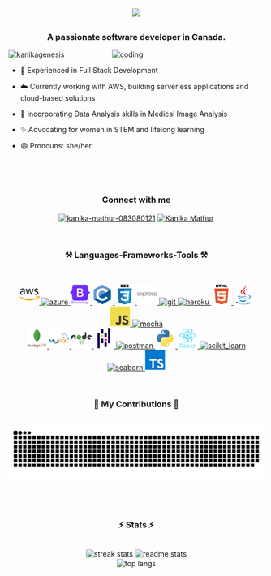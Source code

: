 <!--<h1 align="center">Hi 👋, I'm Kanika Mathur</h1>-->
<h1 align="center">
    <img src="https://readme-typing-svg.herokuapp.com/?font=Righteous&size=35&center=true&vCenter=true&width=500&height=70&duration=4000&lines=Hi+There!+👋;+I'm+Kanika+Mathur!;" />
</h1>
<h3 align="center">A passionate software developer in Canada.</h3>
<image align="right" alt="coding" width="300" src="https://user-images.githubusercontent.com/103105418/170674219-70ba74ec-d205-483a-b8a7-bfb7530c29f0.gif" />

<div>
<p align="left"> <img src="https://komarev.com/ghpvc/?username=kanikagenesis&label=Profile%20views&color=0e75b6&style=flat" alt="kanikagenesis" /> </p>

<div align="left">
  
- 👀 Experienced in Full Stack Development
  
- ☁️ Currently working with AWS, building serverless applications and cloud-based solutions
  
- 🌱 Incorporating Data Analysis skills in Medical Image Analysis
  
- ✨ Advocating for women in STEM and lifelong learning
  
- 😄 Pronouns: she/her
   </div> 
</div>
 <br>
 <br>
 <br>
<h3 align="center">Connect with me</h3>
<p align="center">
<a href="https://linkedin.com/in/kanika-mathur-083080121" target="blank"><img align="center" src="https://img.shields.io/badge/LinkedIn-0077B5?style=for-the-badge&logo=linkedin&logoColor=white"alt="kanika-mathur-083080121" /></a>
<a href="mailto:mkanika.90@gmail.com" target="blank"><img align="center" src="https://img.shields.io/badge/Gmail-D14836?style=for-the-badge&logo=gmail&logoColor=white" alt="Kanika Mathur"/></a>  
</p>

<br>

<h3 align="center">⚒️ Languages-Frameworks-Tools ⚒️</h3>
<br>
<p align="center"> 
  <a href="https://aws.amazon.com" target="_blank" rel="noreferrer"> <img src="https://raw.githubusercontent.com/devicons/devicon/master/icons/amazonwebservices/amazonwebservices-original-wordmark.svg" alt="aws" width="40" height="40"/> </a> 
  <a href="https://azure.microsoft.com/en-in/" target="_blank" rel="noreferrer"> <img src="https://www.vectorlogo.zone/logos/microsoft_azure/microsoft_azure-icon.svg" alt="azure" width="40" height="40"/> </a>
  <a href="https://getbootstrap.com" target="_blank" rel="noreferrer"> <img src="https://raw.githubusercontent.com/devicons/devicon/master/icons/bootstrap/bootstrap-plain-wordmark.svg" alt="bootstrap" width="40" height="40"/> </a> 
  <a href="https://www.cprogramming.com/" target="_blank" rel="noreferrer"> <img src="https://raw.githubusercontent.com/devicons/devicon/master/icons/c/c-original.svg" alt="c" width="40" height="40"/> </a> 
  <a href="https://www.w3schools.com/css/" target="_blank" rel="noreferrer"> <img src="https://raw.githubusercontent.com/devicons/devicon/master/icons/css3/css3-original-wordmark.svg" alt="css3" width="40" height="40"/> </a> 
  <a href="https://expressjs.com" target="_blank" rel="noreferrer"> <img src="https://raw.githubusercontent.com/devicons/devicon/master/icons/express/express-original-wordmark.svg" alt="express" width="40" height="40"/> </a> 
  <a href="https://git-scm.com/" target="_blank" rel="noreferrer"> <img src="https://www.vectorlogo.zone/logos/git-scm/git-scm-icon.svg" alt="git" width="40" height="40"/> </a> 
  <a href="https://heroku.com" target="_blank" rel="noreferrer"> <img src="https://www.vectorlogo.zone/logos/heroku/heroku-icon.svg" alt="heroku" width="40" height="40"/> </a> 
  <a href="https://www.w3.org/html/" target="_blank" rel="noreferrer"> <img src="https://raw.githubusercontent.com/devicons/devicon/master/icons/html5/html5-original-wordmark.svg" alt="html5" width="40" height="40"/> </a> 
  <a href="https://www.java.com" target="_blank" rel="noreferrer"> <img src="https://raw.githubusercontent.com/devicons/devicon/master/icons/java/java-original.svg" alt="java" width="40" height="40"/> </a>
  <a href="https://developer.mozilla.org/en-US/docs/Web/JavaScript" target="_blank" rel="noreferrer"> <img src="https://raw.githubusercontent.com/devicons/devicon/master/icons/javascript/javascript-original.svg" alt="javascript" width="40" height="40"/> </a> 
  <a href="https://mochajs.org" target="_blank" rel="noreferrer"> <img src="https://www.vectorlogo.zone/logos/mochajs/mochajs-icon.svg" alt="mocha" width="40" height="40"/> </a> 
  <br>
  <a href="https://www.mongodb.com/" target="_blank" rel="noreferrer"> <img src="https://raw.githubusercontent.com/devicons/devicon/master/icons/mongodb/mongodb-original-wordmark.svg" alt="mongodb" width="40" height="40"/> </a> 
  <a href="https://www.mysql.com/" target="_blank" rel="noreferrer"> <img src="https://raw.githubusercontent.com/devicons/devicon/master/icons/mysql/mysql-original-wordmark.svg" alt="mysql" width="40" height="40"/> </a> 
  <a href="https://nodejs.org" target="_blank" rel="noreferrer"> <img src="https://raw.githubusercontent.com/devicons/devicon/master/icons/nodejs/nodejs-original-wordmark.svg" alt="nodejs" width="40" height="40"/> </a> 
  <a href="https://pandas.pydata.org/" target="_blank" rel="noreferrer"> <img src="https://raw.githubusercontent.com/devicons/devicon/2ae2a900d2f041da66e950e4d48052658d850630/icons/pandas/pandas-original.svg" alt="pandas" width="40" height="40"/> </a>
  <a href="https://postman.com" target="_blank" rel="noreferrer"> <img src="https://www.vectorlogo.zone/logos/getpostman/getpostman-icon.svg" alt="postman" width="40" height="40"/> </a> 
  <a href="https://www.python.org" target="_blank" rel="noreferrer"> <img src="https://raw.githubusercontent.com/devicons/devicon/master/icons/python/python-original.svg" alt="python" width="40" height="40"/> </a> 
  <a href="https://reactjs.org/" target="_blank" rel="noreferrer"> <img src="https://raw.githubusercontent.com/devicons/devicon/master/icons/react/react-original-wordmark.svg" alt="react" width="40" height="40"/> </a>
  <a href="https://scikit-learn.org/" target="_blank" rel="noreferrer"> <img src="https://upload.wikimedia.org/wikipedia/commons/0/05/Scikit_learn_logo_small.svg" alt="scikit_learn" width="40" height="40"/> </a> 
  <a href="https://seaborn.pydata.org/" target="_blank" rel="noreferrer"> <img src="https://seaborn.pydata.org/_images/logo-mark-lightbg.svg" alt="seaborn" width="40" height="40"/> </a>
  <a href="https://www.typescriptlang.org/" target="_blank" rel="noreferrer"> <img src="https://raw.githubusercontent.com/devicons/devicon/master/icons/typescript/typescript-original.svg" alt="typescript" width="40" height="40"/> </a> </p>

<br>

<div align="center">
  <h3>🐍 My Contributions 🐍</h3>
  <br>
  <picture>
  <source media="(prefers-color-scheme: dark)" srcset="https://raw.githubusercontent.com/KanikaGenesis/KanikaGenesis/output/github-contribution-grid-snake-dark.svg" />
  <source media="(prefers-color-scheme: light)" srcset="https://raw.githubusercontent.com/KanikaGenesis/KanikaGenesis/output/github-contribution-grid-snake.svg" />
  <img alt="github-snake" src="https://raw.githubusercontent.com/KanikaGenesis/KanikaGenesis/output/github-contribution-grid-snake.svg" />
</picture>

  
  <br/><br/>
</div>

<h3 align="center">⚡ Stats ⚡</h3>
<br>
<div align=center>
  <img width=390 src="https://streak-stats.demolab.com/?user=KanikaGenesis&count_private=true&theme=tokyonight&border_radius=10" alt="streak stats"/>
  <img width=390 src="https://github-readme-stats-kanika-mathurs-projects.vercel.app/api?username=KanikaGenesis&count_private=true&show_icons=true&include_all_commits=true&theme=tokyonight&rank_icon=github&border_radius=10" alt="readme stats" />
  <br/>
  <img width=325 align="center" src="https://github-readme-stats-kanika-mathurs-projects.vercel.app/api/top-langs?username=KanikaGenesis&show_icons=true&locale=en&layout=compact&theme=tokyonight&border_radius=10&size_weight=0.5&count_weight=0.5" alt="top langs" />
</div>

<!---
KanikaGenesis/KanikaGenesis is a ✨ special ✨ repository because its `README.md` (this file) appears on your GitHub profile.
You can click the Preview link to take a look at your changes.
--->
